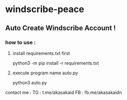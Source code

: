 # windscribe-peace
## Auto Create Windscribe Account !
### how to use :

 1. install requirements.txt first
	 

    python3 -m pip install -r requirements.txt

 2. execute program name auto.py 
 

    python3 auto.py


contact me :
TG : t.me/akasakaid
FB : fb.me/akasakaidn